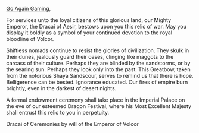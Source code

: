 [Go Again Gaming](https://twitter.com/GoAgainGamingAz?s=20&t=P-UJrsDEKTnDioivcldB3g),

For services unto the loyal citizens of this glorious land, our Mighty Emperor, the Dracai of Aesir, bestows upon you this relic of war. May you display it boldly as a symbol of your continued devotion to the royal bloodline of Volcor.

Shiftless nomads continue to resist the glories of civilization. They skulk in their dunes, jealously guard their oases, clinging like maggots to the carcass of their culture. Perhaps they are blinded by the sandstorms, or by the searing sun. Perhaps they look only into the past. This Greatbow, taken from the notorious Shaya Sandscour, serves to remind us that there is hope. Belligerence can be bested. Ignorance educated. Our fires of empire burn brightly, even in the darkest of desert nights.

A formal endowment ceremony shall take place in the Imperial Palace on the eve of our esteemed Dragon Festival, where his Most Excellent Majesty shall entrust this relic to you in perpetuity.

Dracai of Ceremonies by will of the Emperor of Volcor
